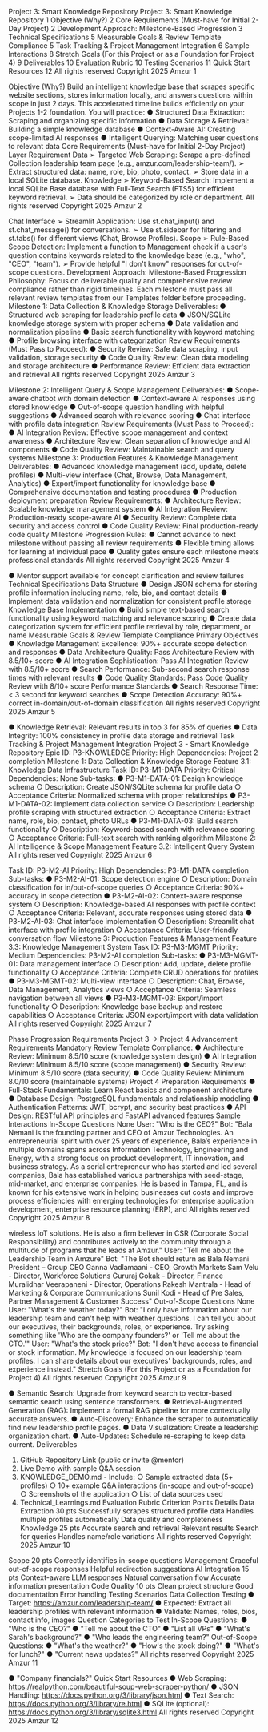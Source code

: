 Project 3: Smart Knowledge
Repository
Project 3: Smart Knowledge Repository 1
Objective (Why?) 2
Core Requirements (Must-have for Initial 2-Day Project) 2
Development Approach: Milestone-Based Progression 3
Technical Specifications 5
Measurable Goals & Review Template Compliance 5
Task Tracking & Project Management Integration 6
Sample Interactions 8
Stretch Goals (For this Project or as a Foundation for Project 4) 9
Deliverables 10
Evaluation Rubric 10
Testing Scenarios 11
Quick Start Resources 12
All rights reserved Copyright 2025 Amzur 1

Objective (Why?)
Build an intelligent knowledge base that scrapes specific website sections,
stores information locally, and answers questions within scope in just 2 days.
This accelerated timeline builds efficiently on your Projects 1-2 foundation. You
will practice:
● Structured Data Extraction: Scraping and organizing specific information
● Data Storage & Retrieval: Building a simple knowledge database
● Context-Aware AI: Creating scope-limited AI responses
● Intelligent Querying: Matching user questions to relevant data
Core Requirements (Must-have for Initial 2-Day
Project)
Layer Requirement
Data ➢ Targeted Web Scraping: Scrape a pre-defined
Collection leadership team page (e.g.,
amzur.com/leadership-team/).
➢ Extract structured data: name, role, bio, photo,
contact.
➢ Store data in a local SQLite database.
Knowledge ➢ Keyword-Based Search: Implement a local SQLite
Base database with Full-Text Search (FTS5) for efficient
keyword retrieval.
➢ Data should be categorized by role or department.
All rights reserved Copyright 2025 Amzur 2

Chat Interface ➢ Streamlit Application: Use st.chat_input() and
st.chat_message() for conversations.
➢ Use st.sidebar for filtering and st.tabs() for different views
(Chat, Browse Profiles).
Scope ➢ Rule-Based Scope Detection: Implement a function to
Management check if a user's question contains keywords related to
the knowledge base (e.g., "who", "CEO", "team").
➢ Provide helpful "I don't know" responses for
out-of-scope questions.
Development Approach: Milestone-Based Progression
Philosophy: Focus on deliverable quality and comprehensive review compliance
rather than rigid timelines. Each milestone must pass all relevant review
templates from our Templates folder before proceeding.
Milestone 1: Data Collection & Knowledge Storage
Deliverables:
● Structured web scraping for leadership profile data
● JSON/SQLite knowledge storage system with proper schema
● Data validation and normalization pipeline
● Basic search functionality with keyword matching
● Profile browsing interface with categorization
Review Requirements (Must Pass to Proceed):
● Security Review: Safe data scraping, input validation, storage security
● Code Quality Review: Clean data modeling and storage architecture
● Performance Review: Efficient data extraction and retrieval
All rights reserved Copyright 2025 Amzur 3

Milestone 2: Intelligent Query & Scope Management
Deliverables:
● Scope-aware chatbot with domain detection
● Context-aware AI responses using stored knowledge
● Out-of-scope question handling with helpful suggestions
● Advanced search with relevance scoring
● Chat interface with profile data integration
Review Requirements (Must Pass to Proceed):
● AI Integration Review: Effective scope management and context awareness
● Architecture Review: Clean separation of knowledge and AI components
● Code Quality Review: Maintainable search and query systems
Milestone 3: Production Features & Knowledge Management
Deliverables:
● Advanced knowledge management (add, update, delete profiles)
● Multi-view interface (Chat, Browse, Data Management, Analytics)
● Export/import functionality for knowledge base
● Comprehensive documentation and testing procedures
● Production deployment preparation
Review Requirements:
● Architecture Review: Scalable knowledge management system
● AI Integration Review: Production-ready scope-aware AI
● Security Review: Complete data security and access control
● Code Quality Review: Final production-ready code quality
Milestone Progression Rules:
● Cannot advance to next milestone without passing all review requirements
● Flexible timing allows for learning at individual pace
● Quality gates ensure each milestone meets professional standards
All rights reserved Copyright 2025 Amzur 4

● Mentor support available for concept clarification and review failures
Technical Specifications
Data Structure
● Design JSON schema for storing profile information including name, role, bio,
and contact details
● Implement data validation and normalization for consistent profile storage
Knowledge Base Implementation
● Build simple text-based search functionality using keyword matching and
relevance scoring
● Create data categorization system for efficient profile retrieval by role,
department, or name
Measurable Goals & Review Template Compliance
Primary Objectives
● Knowledge Management Excellence: 90%+ accurate scope detection and
responses
● Data Architecture Quality: Pass Architecture Review with 8.5/10+ score
● AI Integration Sophistication: Pass AI Integration Review with 8.5/10+ score
● Search Performance: Sub-second search response times with relevant
results
● Code Quality Standards: Pass Code Quality Review with 8/10+ score
Performance Standards
● Search Response Time: < 3 second for keyword searches
● Scope Detection Accuracy: 90%+ correct in-domain/out-of-domain
classification
All rights reserved Copyright 2025 Amzur 5

● Knowledge Retrieval: Relevant results in top 3 for 85% of queries
● Data Integrity: 100% consistency in profile data storage and retrieval
Task Tracking & Project Management Integration
Project 3 - Smart Knowledge Repository
Epic ID: P3-KNOWLEDGE
Priority: High
Dependencies: Project 2 completion
Milestone 1: Data Collection & Knowledge Storage
Feature 3.1: Knowledge Data Infrastructure
Task ID: P3-M1-DATA
Priority: Critical
Dependencies: None
Sub-tasks:
● P3-M1-DATA-01: Design knowledge schema
○ Description: Create JSON/SQLite schema for profile data
○ Acceptance Criteria: Normalized schema with proper relationships
● P3-M1-DATA-02: Implement data collection service
○ Description: Leadership profile scraping with structured extraction
○ Acceptance Criteria: Extract name, role, bio, contact, photo URLs
● P3-M1-DATA-03: Build search functionality
○ Description: Keyword-based search with relevance scoring
○ Acceptance Criteria: Full-text search with ranking algorithm
Milestone 2: AI Intelligence & Scope Management
Feature 3.2: Intelligent Query System
All rights reserved Copyright 2025 Amzur 6

Task ID: P3-M2-AI
Priority: High
Dependencies: P3-M1-DATA completion
Sub-tasks:
● P3-M2-AI-01: Scope detection engine
○ Description: Domain classification for in/out-of-scope queries
○ Acceptance Criteria: 90%+ accuracy in scope detection
● P3-M2-AI-02: Context-aware response system
○ Description: Knowledge-based AI responses with profile context
○ Acceptance Criteria: Relevant, accurate responses using stored data
● P3-M2-AI-03: Chat interface implementation
○ Description: Streamlit chat interface with profile integration
○ Acceptance Criteria: User-friendly conversation flow
Milestone 3: Production Features & Management
Feature 3.3: Knowledge Management System
Task ID: P3-M3-MGMT
Priority: Medium
Dependencies: P3-M2-AI completion
Sub-tasks:
● P3-M3-MGMT-01: Data management interface
○ Description: Add, update, delete profile functionality
○ Acceptance Criteria: Complete CRUD operations for profiles
● P3-M3-MGMT-02: Multi-view interface
○ Description: Chat, Browse, Data Management, Analytics views
○ Acceptance Criteria: Seamless navigation between all views
● P3-M3-MGMT-03: Export/import functionality
○ Description: Knowledge base backup and restore capabilities
○ Acceptance Criteria: JSON export/import with data validation
All rights reserved Copyright 2025 Amzur 7

Phase Progression Requirements
Project 3 → Project 4 Advancement Requirements
Mandatory Review Template Compliance:
● Architecture Review: Minimum 8.5/10 score (knowledge system design)
● AI Integration Review: Minimum 8.5/10 score (scope management)
● Security Review: Minimum 8.5/10 score (data security)
● Code Quality Review: Minimum 8.0/10 score (maintainable systems)
Project 4 Preparation Requirements
● Full-Stack Fundamentals: Learn React basics and component architecture
● Database Design: PostgreSQL fundamentals and relationship modeling
● Authentication Patterns: JWT, bcrypt, and security best practices
● API Design: RESTful API principles and FastAPI advanced features
Sample Interactions
In-Scope Questions
None
User: "Who is the CEO?"
Bot: "Bala Nemani is the founding partner and CEO of Amzur Technologies. An
entrepreneurial spirit with over 25 years of experience, Bala’s experience in multiple
domains spans across Information Technology, Engineering and Energy, with a
strong focus on product development, IT innovation, and business strategy. As a
serial entrepreneur who has started and led several companies, Bala has
established various partnerships with seed-stage, mid-market, and enterprise
companies. He is based in Tampa, FL, and is known for his extensive work in helping
businesses cut costs and improve process efficiencies with emerging technologies
for enterprise application development, enterprise resource planning (ERP), and
All rights reserved Copyright 2025 Amzur 8

wireless IoT solutions. He is also a firm believer in CSR (Corporate Social
Responsibility) and contributes actively to the community through a multitude of
programs that he leads at Amzur."
User: "Tell me about the Leadership Team in Amzure"
Bot: "The Bot should return as
Bala Nemani President – Group CEO
Ganna Vadlamaani - CEO, Growth Markets
Sam Velu - Director, Workforce Solutions
Gururaj Gokak - Director, Finance
Muralidhar Veerapaneni - Director, Operations
Rakesh Mantrala - Head of Marketing & Corporate Communications
Sunil Kodi - Head of Pre Sales, Partner Management & Customer Success"
Out-of-Scope Questions
None
User: "What's the weather today?"
Bot: "I only have information about our leadership team and can't help with weather
questions. I can tell you about our executives, their backgrounds, roles, or
experience. Try asking something like 'Who are the company founders?' or 'Tell me
about the CTO.'"
User: "What's the stock price?"
Bot: "I don't have access to financial or stock information. My knowledge is focused
on our leadership team profiles. I can share details about our executives'
backgrounds, roles, and experience instead."
Stretch Goals (For this Project or as a Foundation for
Project 4)
All rights reserved Copyright 2025 Amzur 9

● Semantic Search: Upgrade from keyword search to vector-based semantic
search using sentence transformers.
● Retrieval-Augmented Generation (RAG): Implement a formal RAG pipeline for
more contextually accurate answers.
● Auto-Discovery: Enhance the scraper to automatically find new leadership
profile pages.
● Data Visualization: Create a leadership organization chart.
● Auto-Updates: Schedule re-scraping to keep data current.
Deliverables
1. GitHub Repository Link (public or invite @mentor)
2. Live Demo with sample Q&A session
3. KNOWLEDGE_DEMO.md - Include:
○ Sample extracted data (5+ profiles)
○ 10+ example Q&A interactions (in-scope and out-of-scope)
○ Screenshots of the application
○ List of data sources used
4. Technical_Learnings.md
Evaluation Rubric
Criterion Points Details
Data Extraction 30 pts Successfully scrapes structured profile data
Handles multiple profiles automatically Data
quality and completeness
Knowledge 25 pts Accurate search and retrieval Relevant results
Search for queries Handles name/role variations
All rights reserved Copyright 2025 Amzur 10

Scope 20 pts Correctly identifies in-scope questions
Management Graceful out-of-scope responses Helpful
redirection suggestions
AI Integration 15 pts Context-aware LLM responses Natural
conversation flow Accurate information
presentation
Code Quality 10 pts Clean project structure Good documentation
Error handling
Testing Scenarios
Data Collection Testing
● Target: https://amzur.com/leadership-team/
● Expected: Extract all leadership profiles with relevant information
● Validate: Names, roles, bios, contact info, images
Question Categories to Test
In-Scope Questions:
● "Who is the CEO?"
● "Tell me about the CTO"
● "List all VPs"
● "What's Sarah's background?"
● "Who leads the engineering team?"
Out-of-Scope Questions:
● "What's the weather?"
● "How's the stock doing?"
● "What's for lunch?"
● "Current news updates?"
All rights reserved Copyright 2025 Amzur 11

● "Company financials?"
Quick Start Resources
● Web Scraping: https://realpython.com/beautiful-soup-web-scraper-python/
● JSON Handling: https://docs.python.org/3/library/json.html
● Text Search: https://docs.python.org/3/library/re.html
● SQLite (optional): https://docs.python.org/3/library/sqlite3.html
All rights reserved Copyright 2025 Amzur 12


